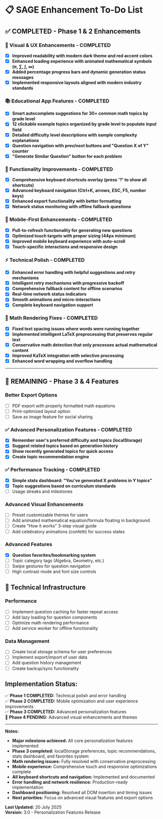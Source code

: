 # 📋 SAGE Enhancement To-Do List

## ✅ COMPLETED - Phase 1 & 2 Enhancements

### 🎨 Visual & UX Enhancements - COMPLETED
- [x] **Improved readability with modern dark theme and red accent colors**
- [x] **Enhanced loading experience with animated mathematical symbols (π, ∑, ∫, ∞)**
- [x] **Added percentage progress bars and dynamic generation status messages**
- [x] **Implemented responsive layouts aligned with modern industry standards**

### 📚 Educational App Features - COMPLETED  
- [x] **Smart autocomplete suggestions for 30+ common math topics by grade level**
- [x] **12 clickable example topics organized by grade level to populate input field**
- [x] **Detailed difficulty level descriptions with sample complexity explanations**
- [x] **Question navigation with prev/next buttons and "Question X of Y" counter**
- [x] **"Generate Similar Question" button for each problem**

### 🚀 Functionality Improvements - COMPLETED
- [x] **Comprehensive keyboard shortcuts overlay (press '?' to show all shortcuts)**
- [x] **Advanced keyboard navigation (Ctrl+K, arrows, ESC, F5, number keys)**
- [x] **Enhanced export functionality with better formatting**
- [x] **Network status monitoring with offline fallback questions**

### 📱 Mobile-First Enhancements - COMPLETED
- [x] **Pull-to-refresh functionality for generating new questions**
- [x] **Optimized touch targets with proper sizing (44px minimum)**
- [x] **Improved mobile keyboard experience with auto-scroll**
- [x] **Touch-specific interactions and responsive design**

### ⚡ Technical Polish - COMPLETED
- [x] **Enhanced error handling with helpful suggestions and retry mechanisms**
- [x] **Intelligent retry mechanisms with progressive backoff**
- [x] **Comprehensive fallback content for offline scenarios**
- [x] **Real-time network status indicators**
- [x] **Smooth animations and micro-interactions**
- [x] **Complete keyboard navigation support**

### 🔧 Math Rendering Fixes - COMPLETED
- [x] **Fixed text spacing issues where words were running together**
- [x] **Implemented intelligent LaTeX preprocessing that preserves regular text**
- [x] **Conservative math detection that only processes actual mathematical content**
- [x] **Improved KaTeX integration with selective processing**
- [x] **Enhanced word wrapping and overflow handling**

---

## 🎯 REMAINING - Phase 3 & 4 Features

### Better Export Options
- [ ] PDF export with properly formatted math equations
- [ ] Print-optimized layout option
- [ ] Save as image feature for social sharing

### ✅ Advanced Personalization Features - COMPLETED
- [x] **Remember user's preferred difficulty and topics (localStorage)**
- [x] **Suggest related topics based on generation history**
- [x] **Show recently generated topics for quick access**
- [x] **Create topic recommendation engine**

### ✅ Performance Tracking - COMPLETED
- [x] **Simple stats dashboard: "You've generated X problems in Y topics"**
- [x] **Topic suggestions based on curriculum standards**
- [ ] Usage streaks and milestones

### Advanced Visual Enhancements
- [ ] Preset customizable themes for users
- [ ] Add animated mathematical equation/formula floating in background
- [ ] Create "How it works" 3-step visual guide
- [ ] Add celebratory animations (confetti) for success states

### Advanced Features
- [x] **Question favorites/bookmarking system**
- [ ] Topic category tags (Algebra, Geometry, etc.)
- [ ] Swipe gestures for question navigation
- [ ] High contrast mode and font size controls

## 🔧 Technical Infrastructure

### Performance
- [ ] Implement question caching for faster repeat access
- [ ] Add lazy loading for question components
- [ ] Optimize math rendering performance
- [ ] Add service worker for offline functionality

### Data Management
- [ ] Create local storage schema for user preferences
- [ ] Implement export/import of user data
- [ ] Add question history management
- [ ] Create backup/sync functionality

## **Implementation Status:**
✅ **Phase 1 COMPLETED:** Technical polish and error handling  
✅ **Phase 2 COMPLETED:** Mobile optimization and user experience improvements  
✅ **Phase 3 COMPLETED:** Advanced personalization features  
🎯 **Phase 4 PENDING:** Advanced visual enhancements and themes  

---

**Notes:**
- **Major milestone achieved:** All core personalization features implemented
- **Phase 3 completed:** localStorage preferences, topic recommendations, stats dashboard, and favorites system
- **Math rendering issues:** Fully resolved with conservative preprocessing
- **Mobile experience:** Comprehensive touch and responsive optimizations complete
- **All keyboard shortcuts and navigation:** Implemented and documented
- **Error handling and network resilience:** Production-ready implementation
- **Dashboard positioning:** Resolved all DOM insertion and timing issues
- **Next priorities:** Focus on advanced visual features and export options

**Last Updated:** 20 July 2025  
**Version:** 3.0 - Personalization Features Release
